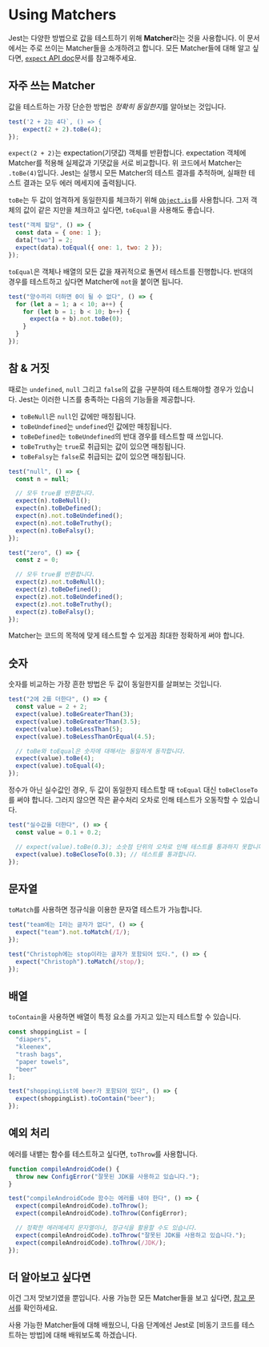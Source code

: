 # Using Matchers

Jest는 다양한 방법으로 값을 테스트하기 위해 **Matcher**라는 것을 사용합니다. 이 문서에서는 주로 쓰이는 Matcher들을 소개하려고 합니다. 모든 Matcher들에 대해 알고 싶다면, [`expect` API doc](https://jestjs.io/docs/en/expect)문서를 참고해주세요.

## 자주 쓰는 Matcher

값을 테스트하는 가장 단순한 방법은 *정확히 동일한지*를 알아보는 것입니다.

```jsx
test('2 + 2는 4다`, () => {
    expect(2 + 2).toBe(4);
});
```

`expect(2 + 2)`는 expectation(기댓값) 객체를 반환합니다. expectation 객체에 Matcher를 적용해 실제값과 기댓값을 서로 비교합니다. 위 코드에서 Matcher는 `.toBe(4)`입니다. Jest는 실행시 모든 Matcher의 테스트 결과를 추적하며, 실패한 테스트 결과는 모두 에러 메세지에 출력됩니다.

`toBe`는 두 값이 엄격하게 동일한지를 체크하기 위해 [`Object.is`](https://developer.mozilla.org/ko/docs/Web/JavaScript/Reference/Global_Objects/Object/is)를 사용합니다. 그저 객체의 값이 같은 지만을 체크하고 싶다면, `toEqual`을 사용해도 좋습니다.

```jsx
test("객체 할당", () => {
  const data = { one: 1 };
  data["two"] = 2;
  expect(data).toEqual({ one: 1, two: 2 });
});
```

`toEqual`은 객체나 배열의 모든 값을 재귀적으로 돌면서 테스트를 진행합니다. 반대의 경우를 테스트하고 싶다면 Matcher에 `not`을 붙이면 됩니다.

```jsx
test("양수끼리 더하면 0이 될 수 없다", () => {
  for (let a = 1; a < 10; a++) {
    for (let b = 1; b < 10; b++) {
      expect(a + b).not.toBe(0);
    }
  }
});
```

## 참 & 거짓

때로는 `undefined`, `null` 그리고 `false`의 값을 구분하여 테스트해야할 경우가 있습니다. Jest는 이러한 니즈를 충족하는 다음의 기능들을 제공합니다.

- `toBeNull`은 `null`인 값에만 매칭됩니다.
- `toBeUndefined`는 `undefined`인 값에만 매칭됩니다.
- `toBeDefined`는 `toBeUndefined`의 반대 경우를 테스트할 때 쓰입니다.
- `toBeTruthy`는 `true`로 취급되는 값이 있으면 매칭됩니다.
- `toBeFalsy`는 `false`로 취급되는 값이 있으면 매칭됩니다.

```jsx
test("null", () => {
  const n = null;

  // 모두 true를 반환합니다.
  expect(n).toBeNull();
  expect(n).toBeDefined();
  expect(n).not.toBeUndefined();
  expect(n).not.toBeTruthy();
  expect(n).toBeFalsy();
});

test("zero", () => {
  const z = 0;

  // 모두 true를 반환합니다.
  expect(z).not.toBeNull();
  expect(z).toBeDefined();
  expect(z).not.toBeUndefined();
  expect(z).not.toBeTruthy();
  expect(z).toBeFalsy();
});
```

Matcher는 코드의 목적에 맞게 테스트할 수 있게끔 최대한 정확하게 써야 합니다.

## 숫자

숫자를 비교하는 가장 흔한 방법은 두 값이 동일한지를 살펴보는 것입니다.

```jsx
test("2에 2를 더한다", () => {
  const value = 2 + 2;
  expect(value).toBeGreaterThan(3);
  expect(value).toBeGreaterThan(3.5);
  expect(value).toBeLessThan(5);
  expect(value).toBeLessThanOrEqual(4.5);

  // toBe와 toEqual은 숫자에 대해서는 동일하게 동작합니다.
  expect(value).toBe(4);
  expect(value).toEqual(4);
});
```

정수가 아닌 실수값인 경우, 두 값이 동일한지 테스트할 때 `toEqual` 대신 `toBeCloseTo`를 써야 합니다. 그러지 않으면 작은 끝수처리 오차로 인해 테스트가 오동작할 수 있습니다.

```jsx
test("실수값을 더한다", () => {
  const value = 0.1 + 0.2;

  // expect(value).toBe(0.3); 소숫점 단위의 오차로 인해 테스트를 통과하지 못합니다.
  expect(value).toBeCloseTo(0.3); // 테스트를 통과합니다.
});
```

## 문자열

`toMatch`를 사용하면 정규식을 이용한 문자열 테스트가 가능합니다.

```jsx
test("team에는 I라는 글자가 없다", () => {
  expect("team").not.toMatch(/I/);
});

test("Christoph에는 stop이라는 글자가 포함되어 있다.", () => {
  expect("Christoph").toMatch(/stop/);
});
```

## 배열

`toContain`을 사용하면 배열이 특정 요소를 가지고 있는지 테스트할 수 있습니다.

```jsx
const shoppingList = [
  "diapers",
  "kleenex",
  "trash bags",
  "paper towels",
  "beer"
];

test("shoppingList에 beer가 포함되어 있다", () => {
  expect(shoppingList).toContain("beer");
});
```

## 예외 처리

에러를 내뱉는 함수를 테스트하고 싶다면, `toThrow`를 사용합니다.

```jsx
function compileAndroidCode() {
  throw new ConfigError("잘못된 JDK를 사용하고 있습니다.");
}

test("compileAndroidCode 함수는 에러를 내야 한다", () => {
  expect(compileAndroidCode).toThrow();
  expect(compileAndroidCode).toThrow(ConfigError);

  // 정확한 에러메세지 문자열이나, 정규식을 활용할 수도 있습니다.
  expect(compileAndroidCode).toThrow("잘못된 JDK를 사용하고 있습니다.");
  expect(compileAndroidCode).toThrow(/JDK/);
});
```

## 더 알아보고 싶다면

이건 그저 맛보기였을 뿐입니다. 사용 가능한 모든 Matcher들을 보고 싶다면, [참고 문서](https://jestjs.io/docs/en/expect)를 확인하세요.

사용 가능한 Matcher들에 대해 배웠으니, 다음 단계에선 Jest로 [비동기 코드를 테스트하는 방법]에 대해 배워보도록 하겠습니다.

